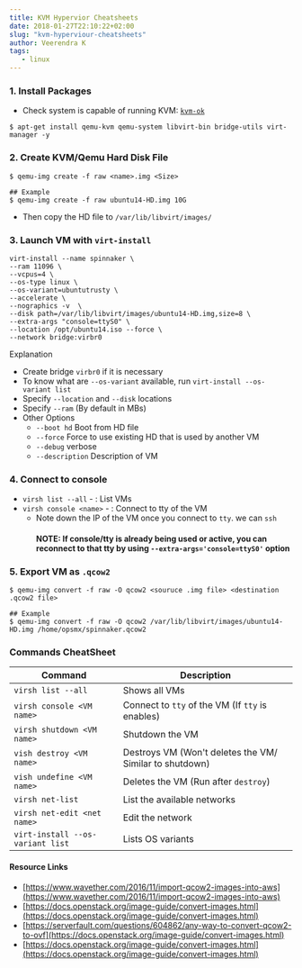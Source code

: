 ```yaml
---
title: KVM Hypervior Cheatsheets
date: 2018-01-27T22:10:22+02:00
slug: "kvm-hyperviour-cheatsheets"
author: Veerendra K
tags:
   - linux
---
```


### 1. Install Packages
 * Check system  is  capable of running KVM: [`kvm-ok`](http://manpages.ubuntu.com/manpages/trusty/man1/kvm-ok.1.html)
 ```
 $ apt-get install qemu-kvm qemu-system libvirt-bin bridge-utils virt-manager -y
 ```

### 2. Create KVM/Qemu Hard Disk File

```
$ qemu-img create -f raw <name>.img <Size>

## Example
$ qemu-img create -f raw ubuntu14-HD.img 10G
```

   * Then copy the HD file to `/var/lib/libvirt/images/`

### 3. Launch VM with `virt-install`

   ```
   virt-install --name spinnaker \
   --ram 11096 \
   --vcpus=4 \
   --os-type linux \
   --os-variant=ubuntutrusty \
   --accelerate \
   --nographics -v  \
   --disk path=/var/lib/libvirt/images/ubuntu14-HD.img,size=8 \
   --extra-args "console=ttyS0" \
   --location /opt/ubuntu14.iso --force \
   --network bridge:virbr0
   ```
   Explanation
   * Create bridge `virbr0` if it is necessary
   * To know what are `--os-variant` available, run `virt-install --os-variant list`
   * Specify `--location` and `--disk` locations
   * Specify `--ram` (By default in MBs)
   * Other Options
     * `--boot hd` Boot from HD file
     * `--force` Force to use existing HD that is used by another VM
     * `--debug` verbose
     * `--description` Description of VM

### 4. Connect to console
* `virsh list --all` - : List VMs
* `virsh console <name>` - : Connect to tty of the VM
   * Note down the IP of the VM once you connect to `tty`. we can `ssh`
     #### NOTE: If console/tty is already being used or active, you can reconnect to that tty by using `--extra-args='console=ttyS0'` option

### 5. Export VM as `.qcow2`
```
$ qemu-img convert -f raw -O qcow2 <souruce .img file> <destination .qcow2 file>

## Example
$ qemu-img convert -f raw -O qcow2 /var/lib/libvirt/images/ubuntu14-HD.img /home/opsmx/spinnaker.qcow2
```

### Commands CheatSheet

| Command                          | Description                                             |
| -------------------------------- | ------------------------------------------------------- |
| `virsh list --all`               | Shows all VMs                                           |
| `virsh console <VM name>`        | Connect to `tty` of the VM (If `tty` is enables)        |
| `virsh shutdown <VM name>`       | Shutdown the VM                                         |
| `vish destroy <VM name>`         | Destroys VM (Won't deletes the VM/ Similar to shutdown) |
| `vish undefine <VM name>`        | Deletes the VM (Run after `destroy`)                    |
| `virsh net-list`                 | List the available networks                             |
| `virsh net-edit <net name>`      | Edit the network                                        |
| `virt-install --os-variant list` | Lists OS variants                                       |
#### Resource Links
* [https://www.wavether.com/2016/11/import-qcow2-images-into-aws](https://www.wavether.com/2016/11/import-qcow2-images-into-aws)
* [https://docs.openstack.org/image-guide/convert-images.html](https://docs.openstack.org/image-guide/convert-images.html)
* [https://serverfault.com/questions/604862/any-way-to-convert-qcow2-to-ovf](https://docs.openstack.org/image-guide/convert-images.html)
* [https://docs.openstack.org/image-guide/convert-images.html](https://docs.openstack.org/image-guide/convert-images.html)
